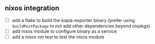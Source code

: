## nixos integration
- [ ] add a flake to build the kopia-exporter binary (prefer using `buildRustPackage` to not add other dependencies beyond nixpkgs)
- [ ] add nixos module to configure binary as a service
- [ ] add a nixos vm test to test the nixos module
